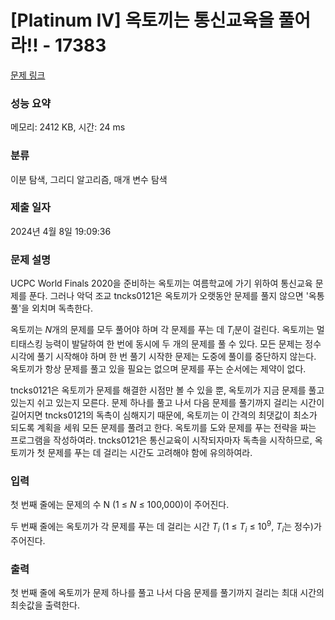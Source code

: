 # [Platinum IV] 옥토끼는 통신교육을 풀어라!! - 17383 

[문제 링크](https://www.acmicpc.net/problem/17383) 

### 성능 요약

메모리: 2412 KB, 시간: 24 ms

### 분류

이분 탐색, 그리디 알고리즘, 매개 변수 탐색

### 제출 일자

2024년 4월 8일 19:09:36

### 문제 설명

<p>UCPC World Finals 2020을 준비하는 옥토끼는 여름학교에 가기 위하여 통신교육 문제를 푼다. 그러나 악덕 조교 tncks0121은 옥토끼가 오랫동안 문제를 풀지 않으면 '옥통풀'을 외치며 독촉한다.</p>

<p>옥토끼는 <em>N</em>개의 문제를 모두 풀어야 하며 각 문제를 푸는 데 <em>T<sub>i</sub></em>분이 걸린다. 옥토끼는 멀티태스킹 능력이 발달하여 한 번에 동시에 두 개의 문제를 풀 수 있다. 모든 문제는 정수 시각에 풀기 시작해야 하며 한 번 풀기 시작한 문제는 도중에 풀이를 중단하지 않는다. 옥토끼가 항상 문제를 풀고 있을 필요는 없으며 문제를 푸는 순서에는 제약이 없다.</p>

<p>tncks0121은 옥토끼가 문제를 해결한 시점만 볼 수 있을 뿐, 옥토끼가 지금 문제를 풀고 있는지 쉬고 있는지 모른다. 문제 하나를 풀고 나서 다음 문제를 풀기까지 걸리는 시간이 길어지면 tncks0121의 독촉이 심해지기 때문에, 옥토끼는 이 간격의 최댓값이 최소가 되도록 계획을 세워 모든 문제를 풀려고 한다. 옥토끼를 도와 문제를 푸는 전략을 짜는 프로그램을 작성하여라. tncks0121은 통신교육이 시작되자마자 독촉을 시작하므로, 옥토끼가 첫 문제를 푸는 데 걸리는 시간도 고려해야 함에 유의하여라.</p>

### 입력 

 <p>첫 번째 줄에는 문제의 수 N (1 ≤ <em>N</em> ≤ 100,000)이 주어진다.</p>

<p>두 번째 줄에는 옥토끼가 각 문제를 푸는 데 걸리는 시간 <em>T<sub>i</sub></em> (1 ≤ <em>T<sub>i</sub></em> ≤ 10<sup>9</sup>, <em>T<sub>i</sub></em>는 정수)가 주어진다.</p>

### 출력 

 <p>첫 번째 줄에 옥토끼가 문제 하나를 풀고 나서 다음 문제를 풀기까지 걸리는 최대 시간의 최솟값을 출력한다.</p>

